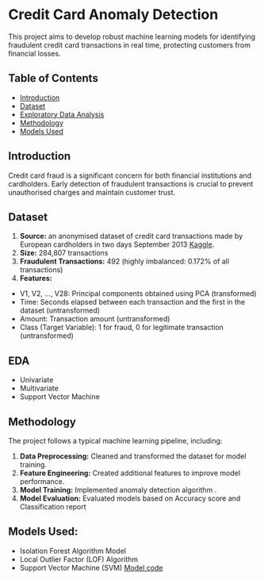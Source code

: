 # Credit Card Anomaly Detection
This project aims to develop robust machine learning models for identifying fraudulent credit card transactions in real time, protecting customers from financial losses.
## Table of Contents
* [Introduction](#Introduction)
* [Dataset](#Dataset)
* [Exploratory Data Analysis](#EDA)
* [Methodology](#Methodology)
* [Models Used](#ModelsUsed)
 

## Introduction
  Credit card fraud is a significant concern for both financial institutions and cardholders. Early detection of fraudulent transactions is crucial to prevent unauthorised charges and maintain customer trust.
## Dataset
1. **Source:** an anonymised dataset of credit card transactions made by European cardholders in two days September 2013 [Kaggle](#https://www.kaggle.com/datasets/mlg-ulb/creditcardfraud ).
2. **Size:** 284,807 transactions
3. **Fraudulent Transactions:** 492 (highly imbalanced: 0.172% of all transactions)
4. **Features:**
+ V1, V2, ..., V28: Principal components obtained using PCA (transformed)
+ Time: Seconds elapsed between each transaction and the first in the dataset (untransformed)
+ Amount: Transaction amount (untransformed)
+ Class (Target Variable): 1 for fraud, 0 for legitimate transaction (untransformed)

## EDA
+ Univariate
+ Multivariate
+ Support Vector Machine

## Methodology
The project follows a typical machine learning pipeline, including:
1.	**Data Preprocessing:** Cleaned and transformed the dataset for model training.
2.	**Feature Engineering:** Created additional features to improve model performance.
3.	**Model Training:** Implemented anomaly detection algorithm .
4.	**Model Evaluation:** Evaluated models based on Accuracy score and Classification report


## Models Used: 
+ Isolation Forest Algorithm Model
+ Local Outlier Factor (LOF) Algorithm
+	Support Vector Machine (SVM)
[Model code](card.ipynb)







